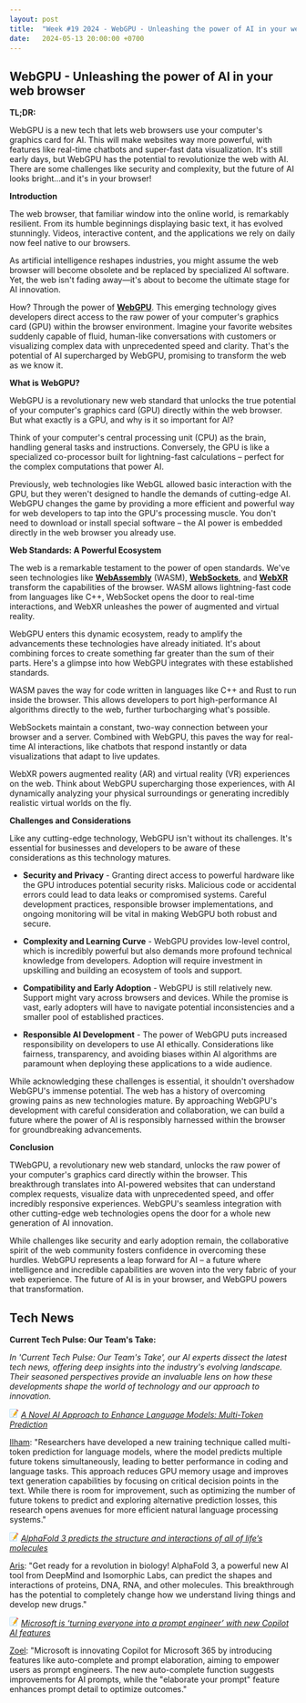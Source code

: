 ```yaml
---
layout: post
title:  "Week #19 2024 - WebGPU - Unleashing the power of AI in your web browser"
date:   2024-05-13 20:00:00 +0700
---
```


## WebGPU - Unleashing the power of AI in your web browser

**TL;DR:** 

WebGPU is a new tech that lets web browsers use your computer's graphics card for AI. This will make websites way more powerful, with features like real-time chatbots and super-fast data visualization. It's still early days, but WebGPU has the potential to revolutionize the web with AI. There are some challenges like security and complexity, but the future of AI looks bright...and it's in your browser!


__Introduction__

The web browser, that familiar window into the online world, is remarkably resilient. From its humble beginnings displaying basic text, it has evolved stunningly. Videos, interactive content, and the applications we rely on daily now feel native to our browsers.

As artificial intelligence reshapes industries, you might assume the web browser will become obsolete and be replaced by specialized AI software. Yet, the web isn't fading away—it's about to become the ultimate stage for AI innovation.

How? Through the power of [**WebGPU**](https://www.w3.org/TR/webgpu/). This emerging technology gives developers direct access to the raw power of your computer's graphics card (GPU) within the browser environment. Imagine your favorite websites suddenly capable of fluid, human-like conversations with customers or visualizing complex data with unprecedented speed and clarity. That's the potential of AI supercharged by WebGPU, promising to transform the web as we know it.

__What is WebGPU?__

WebGPU is a revolutionary new web standard that unlocks the true potential of your computer's graphics card (GPU) directly within the web browser. But what exactly is a GPU, and why is it so important for AI?

Think of your computer's central processing unit (CPU) as the brain, handling general tasks and instructions. Conversely, the GPU is like a specialized co-processor built for lightning-fast calculations – perfect for the complex computations that power AI.

Previously, web technologies like WebGL allowed basic interaction with the GPU, but they weren't designed to handle the demands of cutting-edge AI. WebGPU changes the game by providing a more efficient and powerful way for web developers to tap into the GPU's processing muscle. You don't need to download or install special software – the AI power is embedded directly in the web browser you already use.


__Web Standards: A Powerful Ecosystem__

The web is a remarkable testament to the power of open standards. We've seen technologies like [**WebAssembly**](https://www.w3.org/TR/wasm-core-2) (WASM), [**WebSockets**](https://websockets.spec.whatwg.org/), and [**WebXR**](https://www.w3.org/TR/webxr) transform the capabilities of the browser. WASM allows lightning-fast code from languages like C++, WebSocket opens the door to real-time interactions, and WebXR unleashes the power of augmented and virtual reality.

WebGPU enters this dynamic ecosystem, ready to amplify the advancements these technologies have already initiated. It's about combining forces to create something far greater than the sum of their parts. Here's a glimpse into how WebGPU integrates with these established standards.

WASM paves the way for code written in languages like C++ and Rust to run inside the browser. This allows developers to port high-performance AI algorithms directly to the web, further turbocharging what's possible.

WebSockets maintain a constant, two-way connection between your browser and a server. Combined with WebGPU, this paves the way for real-time AI interactions, like chatbots that respond instantly or data visualizations that adapt to live updates.

WebXR powers augmented reality (AR) and virtual reality (VR) experiences on the web. Think about WebGPU supercharging those experiences, with AI dynamically analyzing your physical surroundings or generating incredibly realistic virtual worlds on the fly.

__Challenges and Considerations__

Like any cutting-edge technology, WebGPU isn't without its challenges. It's essential for businesses and developers to be aware of these considerations as this technology matures.

* **Security and Privacy** - Granting direct access to powerful hardware like the GPU introduces potential security risks. Malicious code or accidental errors could lead to data leaks or compromised systems. Careful development practices, responsible browser implementations, and ongoing monitoring will be vital in making WebGPU both robust and secure.

* **Complexity and Learning Curve** - WebGPU provides low-level control, which is incredibly powerful but also demands more profound technical knowledge from developers. Adoption will require investment in upskilling and building an ecosystem of tools and support.

* **Compatibility and Early Adoption** - WebGPU is still relatively new. Support might vary across browsers and devices. While the promise is vast, early adopters will have to navigate potential inconsistencies and a smaller pool of established practices.

* **Responsible AI Development** - The power of WebGPU puts increased responsibility on developers to use AI ethically. Considerations like fairness, transparency, and avoiding biases within AI algorithms are paramount when deploying these applications to a wide audience.

While acknowledging these challenges is essential, it shouldn't overshadow WebGPU's immense potential. The web has a history of overcoming growing pains as new technologies mature. By approaching WebGPU's development with careful consideration and collaboration, we can build a future where the power of AI is responsibly harnessed within the browser for groundbreaking advancements.


__Conclusion__

TWebGPU, a revolutionary new web standard, unlocks the raw power of your computer's graphics card directly within the browser. This breakthrough translates into AI-powered websites that can understand complex requests, visualize data with unprecedented speed, and offer incredibly responsive experiences. WebGPU's seamless integration with other cutting-edge web technologies opens the door for a whole new generation of AI innovation.

While challenges like security and early adoption remain, the collaborative spirit of the web community fosters confidence in overcoming these hurdles. WebGPU represents a leap forward for AI – a future where intelligence and incredible capabilities are woven into the very fabric of your web experience. The future of AI is in your browser, and WebGPU powers that transformation.




## Tech News

__Current Tech Pulse: Our Team's Take:__

*In 'Current Tech Pulse: Our Team's Take', our AI experts dissect the latest tech news, offering deep insights into the industry's evolving landscape. Their seasoned perspectives provide an invaluable lens on how these developments shape the world of technology and our approach to innovation.*


![memo](/assets/images/memo16.png) *[A Novel AI Approach to Enhance Language Models: Multi-Token Prediction](https://www.marktechpost.com/2024/05/03/a-novel-ai-approach-to-enhance-language-models-multi-token-prediction)*

[Ilham](https://www.linkedin.com/in/ahmadilham/): "Researchers have developed a new training technique called multi-token prediction for language models, where the model predicts multiple future tokens simultaneously, leading to better performance in coding and language tasks. This approach reduces GPU memory usage and improves text generation capabilities by focusing on critical decision points in the text. While there is room for improvement, such as optimizing the number of future tokens to predict and exploring alternative prediction losses, this research opens avenues for more efficient natural language processing systems."

![memo](/assets/images/memo16.png) *[AlphaFold 3 predicts the structure and interactions of all of life’s molecules](https://blog.google/technology/ai/google-deepmind-isomorphic-alphafold-3-ai-model)*

[Aris](https://www.linkedin.com/in/arispriyantoro/): "Get ready for a revolution in biology! AlphaFold 3, a powerful new AI tool from DeepMind and Isomorphic Labs, can predict the shapes and interactions of proteins, DNA, RNA, and other molecules. This breakthrough has the potential to completely change how we understand living things and develop new drugs."

![memo](/assets/images/memo16.png) *[Microsoft is ‘turning everyone into a prompt engineer’ with new Copilot AI features](https://www.theverge.com/2024/5/8/24151847/microsoft-copilot-rewrite-prompt-feature-microsoft-365)*

[Zoel](https://www.linkedin.com/in/zulkurnainpancawardana): "Microsoft is innovating Copilot for Microsoft 365 by introducing features like auto-complete and prompt elaboration, aiming to empower users as prompt engineers. The new auto-complete function suggests improvements for AI prompts, while the "elaborate your prompt" feature enhances prompt detail to optimize outcomes."